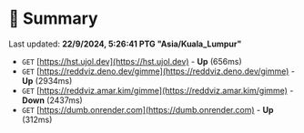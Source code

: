 # 📖 Summary
Last updated: **22/9/2024, 5:26:41 PTG "Asia/Kuala_Lumpur"**

- `GET` [https://hst.ujol.dev](https://hst.ujol.dev) - **Up** (656ms)
- `GET` [https://reddviz.deno.dev/gimme](https://reddviz.deno.dev/gimme) - **Up** (2934ms)
- `GET` [https://reddviz.amar.kim/gimme](https://reddviz.amar.kim/gimme) - **Down** (2437ms)
- `GET` [https://dumb.onrender.com](https://dumb.onrender.com) - **Up** (312ms)
